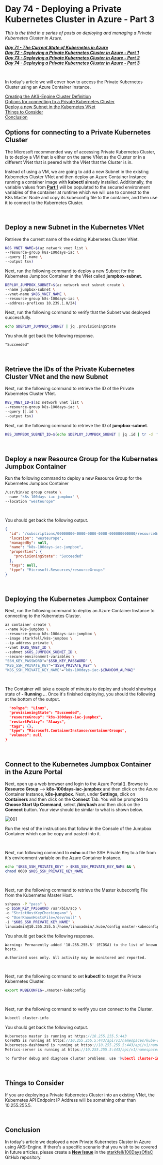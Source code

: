 # Day 74 - Deploying a Private Kubernetes Cluster in Azure - Part 3

*This is the third in a series of posts on deploying and managing a Private Kubernetes Cluster in Azure.*

***[Day 71 - The Current State of Kubernetes in Azure](./day.71.the.current.state.of.k8s.in.azure.md)***</br>
***[Day 72 - Deploying a Private Kubernetes Cluster in Azure - Part 1](./day.72.deploying.private.k8s.clusters.in.azure.part1.md)***</br>
***[Day 73 - Deploying a Private Kubernetes Cluster in Azure - Part 2](./day.73.deploying.private.k8s.clusters.in.azure.part2.md)***</br>
***[Day 74 - Deploying a Private Kubernetes Cluster in Azure - Part 3](./day.74.deploying.private.k8s.clusters.in.azure.part3.md)***</br>

</br>

In today's article we will cover how to access the Private Kubernetes Cluster using an Azure Container Instance.

[Creating the AKS-Engine Cluster Definition](#creating-the-aks-engine-cluster-definition)</br>
[Options for connecting to a Private Kubernetes Cluster](#options-for-connecting-to-a-private-kubernetes-cluster)</br>
[Deploy a new Subnet in the Kubernetes VNet](#deploy-a-new-subnet-in-the-kubernetes-vnet)</br>
[Things to Consider](#things-to-consider)</br>
[Conclusion](#conclusion)</br>

## Options for connecting to a Private Kubernetes Cluster

The Microsoft recommended way of accessing Private Kubernetes Cluster, is to deploy a VM that is either on the same VNet as the Cluster or in a different VNet that is peered with the VNet that the Cluster is in.

Instead of using a VM, we are going to add a new Subnet in the existing Kubernetes Cluster VNet and then deploy an Azure Container Instance running a container image with **kubectl** already installed. Additionally, the variable values from **[Part 1](./day.72.deploying.private.k8s.clusters.in.azure.part1.md)** will be populated to the secured environment variables of the container at runtime which we will use to connect to the K8s Master Node and copy its kubeconfig file to the container, and then use it to connect to the Kubernetes Cluster.

</br>

## Deploy a new Subnet in the Kubernetes VNet

Retrieve the current name of the existing Kubernetes Cluster VNet.

```bash
K8S_VNET_NAME=$(az network vnet list \
--resource-group k8s-100days-iac \
--query [].name \
--output tsv)
```

Next, run the following command to deploy a new Subnet for the Kubernetes Jumpbox Container in the VNet called **jumpbox-subnet**.

```bash
DEPLOY_JUMPBOX_SUBNET=$(az network vnet subnet create \
--name jumpbox-subnet \
--vnet-name $K8S_VNET_NAME \
--resource-group k8s-100days-iac \
--address-prefixes 10.239.1.0/24)
```

Next, run the following command to verify that the Subnet was deployed successfully.

```bash
echo $DEPLOY_JUMPBOX_SUBNET | jq .provisioningState
```

You should get back the following response.

```console
"Succeeded"
```

</br>

## Retrieve the IDs of the Private Kubernetes Cluster VNet and the new Subnet

Next, run the following command to retrieve the ID of the Private Kubernetes Cluster VNet.

```bash
K8S_VNET_ID=$(az network vnet list \
--resource-group k8s-100days-iac \
--query [].id \
--output tsv)
```

Next, run the following command to retrieve the ID of **jumpbox-subnet**.

```bash
K8S_JUMPBOX_SUBNET_ID=$(echo $DEPLOY_JUMPBOX_SUBNET | jq .id | tr -d '"')
```

</br>

## Deploy a new Resource Group for the Kubernetes Jumpbox Container

Run the following command to deploy a new Resource Group for the Kubernetes Jumpbox Container

```bash
/usr/bin/az group create \
--name "k8s-100days-iac-jumpbox" \
--location "westeurope"
```

</br>

You should get back the following output.

```json
{
  "id": "/subscriptions/00000000-0000-0000-0000-000000000000/resourceGroups/k8s-100days-iac-jumpbox",
  "location": "westeurope",
  "managedBy": null,
  "name": "k8s-100days-iac-jumpbox",
  "properties": {
    "provisioningState": "Succeeded"
  },
  "tags": null,
  "type": "Microsoft.Resources/resourceGroups"
}
```

</br>

## Deploying the Kubernetes Jumpbox Container

Next, run the following command to deploy an Azure Container Instance to connecting to the Kubernetes Cluster.

```bash
az container create \
--name k8s-jumpbox \
--resource-group k8s-100days-iac-jumpbox \
--image starkfell/k8s-jumpbox \
--ip-address private \
--vnet $K8S_VNET_ID \
--subnet $K8S_JUMPBOX_SUBNET_ID \
--secure-environment-variables \
"SSH_KEY_PASSWORD"="$SSH_KEY_PASSWORD" \
"K8S_SSH_PRIVATE_KEY"="$SSH_PRIVATE_KEY" \
"K8S_SSH_PRIVATE_KEY_NAME"="k8s-100days-iac-${RANDOM_ALPHA}"
```

</br>

The Container will take a couple of minutes to deploy and should showing a state of **- Running ..**. Once it's finished deploying, you should the following at the bottom of the output.

```json
  "osType": "Linux",
  "provisioningState": "Succeeded",
  "resourceGroup": "k8s-100days-iac-jumpbox",
  "restartPolicy": "Always",
  "tags": {},
  "type": "Microsoft.ContainerInstance/containerGroups",
  "volumes": null
}
```

</br>

## Connect to the Kubernetes Jumpbox Container in the Azure Portal

Next, open up a web browser and login to the Azure Portal(). Browse to **Resource Group** --> **k8s-100days-iac-jumpbox** and then click on the Azure Container Instance, **k8s-jumpbox**. Next, under **Settings**, click on **Containers** and then click on the **Connect** Tab. You will be prompted to **Choose Start Up Command**, select **/bin/bash** and then click on the **Connect** button. Your view should be similar to what is shown below.

![001](../images/day74/day.74.deploying.private.k8s.clusters.in.azure.part3.001.png)

Run the rest of the instructions that follow in the Console of the Jumpbox Container which can be copy and pasted into it.

</br>

Next, run following command to **echo** out the SSH Private Key to a file from it's environment variable on the Azure Container Instance.

```bash
echo "$K8S_SSH_PRIVATE_KEY" > $K8S_SSH_PRIVATE_KEY_NAME && \
chmod 0600 $K8S_SSH_PRIVATE_KEY_NAME
```

</br>

Next, run the following command to retrieve the Master kubeconfig File from the Kubernetes Master Host.

```bash
sshpass -P "pass" \
-p $SSH_KEY_PASSWORD /usr/bin/scp \
-o "StrictHostKeyChecking=no" \
-o "UserKnownHostsFile=/dev/null" \
-i "$K8S_SSH_PRIVATE_KEY_NAME" \
linuxadmin@10.255.255.5:/home/linuxadmin/.kube/config master-kubeconfig
```

You should get back the following response.

```console
Warning: Permanently added '10.255.255.5' (ECDSA) to the list of known hosts.

Authorized uses only. All activity may be monitored and reported.
```

</br>

Next, run the following command to set **kubectl** to target the Private Kubernetes Cluster.

```bash
export KUBECONFIG=./master-kubeconfig
```

</br>

Next, run the following command to verify you can connect to the Cluster.

```bash
kubectl cluster-info
```

You should get back the following output.

```c
Kubernetes master is running at https://10.255.255.5:443
CoreDNS is running at https://10.255.255.5:443/api/v1/namespaces/kube-system/services/kube-dns:dns/proxy
kubernetes-dashboard is running at https://10.255.255.5:443/api/v1/namespaces/kube-system/services/https:kubernetes-dashboard:/proxy
Metrics-server is running at https://10.255.255.5:443/api/v1/namespaces/kube-system/services/https:metrics-server:/proxy

To further debug and diagnose cluster problems, use 'kubectl cluster-info dump'.
```

</br>

## Things to Consider

If you are deploying a Private Kubernetes Cluster into an existing VNet, the Kubernetes API Endpoint IP Address will be something other than 10.255.255.5.

</br>

## Conclusion

In today's article we deployed a new Private Kubernetes Cluster in Azure using AKS-Engine. If there's a specific scenario that you wish to be covered in future articles, please create a **[New Issue](https://github.com/starkfell/100DaysOfIaC/issues)** in the [starkfell/100DaysOfIaC](https://github.com/starkfell/100DaysOfIaC/) GitHub repository.
